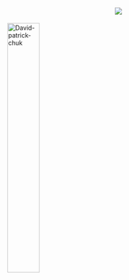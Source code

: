 <h1 align="center">
  <a href="https://git.io/typing-svg">
    <img src="https://readme-typing-svg.herokuapp.com/?lines=Hello,+There!+👋;This+is+David+Patty....;Nice+to+meet+you!&center=true&size=30">
  </a>
</h1>
<p><img align="center" style="width:38%" src="https://github-readme-streak-stats.herokuapp.com/?user=David-patrick-chuks&theme=highcontrast" alt="David-patrick-chuk" /></p>





